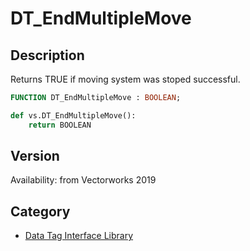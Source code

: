 # DT_EndMultipleMove

## Description
Returns TRUE if moving system was stoped successful.

```pascal
FUNCTION DT_EndMultipleMove : BOOLEAN;
```

```python
def vs.DT_EndMultipleMove():
    return BOOLEAN
```

## Version
Availability: from Vectorworks 2019

## Category
* [Data Tag Interface Library](../Categories/Data%20Tag%20Interface%20Library.md)
